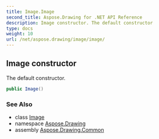 ```yaml
---
title: Image.Image
second_title: Aspose.Drawing for .NET API Reference
description: Image constructor. The default constructor
type: docs
weight: 10
url: /net/aspose.drawing/image/image/
---
```

## Image constructor

The default constructor.

```csharp
public Image()
```

### See Also

* class [Image](../)
* namespace [Aspose.Drawing](../../image/)
* assembly [Aspose.Drawing.Common](../../../)


